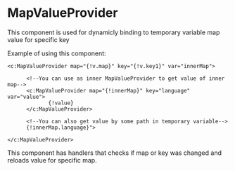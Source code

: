 # MapValueProvider
This component is used for dynamicly binding to temporary variable map value for specific key

Example of using this component:
```
<c:MapValueProvider map="{!v.map}" key="{!v.key1}" var="innerMap">

      <!--You can use as inner MapValueProvider to get value of inner map-->
      <c:MapValueProvider map="{!innerMap}" key="language" var="value">
             {!value}
      </c:MapValueProvider>

      <!--You can also get value by some path in temporary variable-->
      {!innerMap.language}">

</c:MapValueProvider>
```
     
This component has handlers that checks if map or key was changed and reloads value for specific map.
